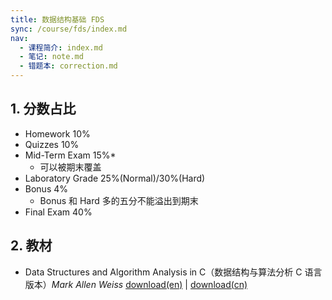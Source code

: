 ```yaml
---
title: 数据结构基础 FDS
sync: /course/fds/index.md
nav:
  - 课程简介: index.md
  - 笔记: note.md
  - 错题本: correction.md
---
```


## 1. 分数占比

- Homework 10%
- Quizzes 10%
- Mid-Term Exam 15%\*
  - 可以被期末覆盖
- Laboratory Grade 25%(Normal)/30%(Hard)
- Bonus 4%
  - Bonus 和 Hard 多的五分不能溢出到期末
- Final Exam 40%

## 2. 教材

- Data Structures and Algorithm Analysis in C（数据结构与算法分析 C 语言版本）_Mark Allen Weiss_ [download(en)](https://pan.memset0.cn/Share/Textbooks/Data%20Structures%20and%20Algorithm%20Analysis%20in%20C,%20Second%20Edition%20-%20Mark%20Allen%20Weiss.pdf) | [download(cn)](https://pan.memset0.cn/Share/Textbooks/%E6%95%B0%E6%8D%AE%E7%BB%93%E6%9E%84%E4%B8%8E%E7%AE%97%E6%B3%95%E5%88%86%E6%9E%90%EF%BC%88C%E8%AF%AD%E8%A8%80%E6%8F%8F%E8%BF%B0%EF%BC%8C%E7%AC%AC%E4%BA%8C%E7%89%88%EF%BC%89%20-%20Mark%20Allen%20Weiss%20-%20%E6%9C%BA%E6%A2%B0%E5%B7%A5%E4%B8%9A%E5%87%BA%E7%89%88%E7%A4%BE.pdf)
